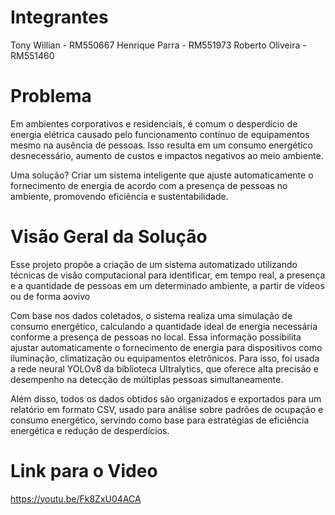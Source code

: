 # Integrantes

Tony Willian - RM550667
Henrique Parra - RM551973
Roberto Oliveira - RM551460

# Problema
Em ambientes corporativos e residenciais, é comum o desperdício de energia elétrica causado pelo funcionamento contínuo de equipamentos mesmo na ausência de pessoas. Isso resulta em um consumo energético desnecessário, aumento de custos e impactos negativos ao meio ambiente.

Uma solução? Criar um sistema inteligente que ajuste automaticamente o fornecimento de energia de acordo com a presença de pessoas no ambiente, promovendo eficiência e sustentabilidade.

# Visão Geral da Solução
Esse projeto propõe a criação de um sistema automatizado utilizando técnicas de visão computacional para identificar, em tempo real, a presença e a quantidade de pessoas em um determinado ambiente, a partir de vídeos ou de forma aovivo

Com base nos dados coletados, o sistema realiza uma simulação de consumo energético, calculando a quantidade ideal de energia necessária conforme a presença de pessoas no local. Essa informação possibilita ajustar automaticamente o fornecimento de energia para dispositivos como iluminação, climatização ou equipamentos eletrônicos. Para isso, foi usada a rede neural YOLOv8 da biblioteca Ultralytics, que oferece alta precisão e desempenho na detecção de múltiplas pessoas simultaneamente.

Além disso, todos os dados obtidos são organizados e exportados para um relatório em formato CSV, usado para análise sobre padrões de ocupação e consumo energético, servindo como base para estratégias de eficiência energética e redução de desperdícios.

# Link para o Video
https://youtu.be/Fk8ZxU04ACA 